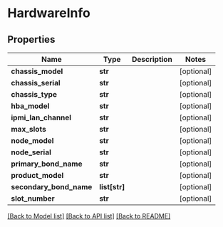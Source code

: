 # HardwareInfo

## Properties
Name | Type | Description | Notes
------------ | ------------- | ------------- | -------------
**chassis_model** | **str** |  | [optional] 
**chassis_serial** | **str** |  | [optional] 
**chassis_type** | **str** |  | [optional] 
**hba_model** | **str** |  | [optional] 
**ipmi_lan_channel** | **str** |  | [optional] 
**max_slots** | **str** |  | [optional] 
**node_model** | **str** |  | [optional] 
**node_serial** | **str** |  | [optional] 
**primary_bond_name** | **str** |  | [optional] 
**product_model** | **str** |  | [optional] 
**secondary_bond_name** | **list[str]** |  | [optional] 
**slot_number** | **str** |  | [optional] 

[[Back to Model list]](../README.md#documentation-for-models) [[Back to API list]](../README.md#documentation-for-api-endpoints) [[Back to README]](../README.md)



